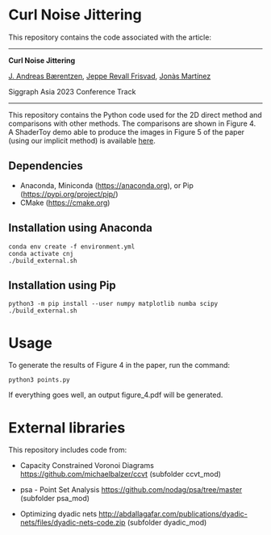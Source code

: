 # Curl Noise Jittering

This repository contains the code associated with the article:

---

**Curl Noise Jittering**

[J. Andreas Bærentzen](http://www2.compute.dtu.dk/~janba/), [Jeppe Revall Frisvad](http://www.imm.dtu.dk/~jerf/), [Jonàs Martínez](https://sites.google.com/site/jonasmartinezbayona/)

Siggraph Asia 2023 Conference Track

---

This repository contains the Python code used for the 2D direct method and comparisons with other methods. The comparisons are shown in Figure 4.
A ShaderToy demo able to produce the images in Figure 5 of the paper (using our implicit method) is available [here](https://www.shadertoy.com/view/Dd3yW4).

## Dependencies

- Anaconda, Miniconda (https://anaconda.org), or Pip (https://pypi.org/project/pip/)
- CMake (https://cmake.org)

## Installation using Anaconda

```
conda env create -f environment.yml
conda activate cnj
./build_external.sh
```

## Installation using Pip

```
python3 -m pip install --user numpy matplotlib numba scipy
./build_external.sh
```

# Usage 

To generate the results of Figure 4 in the paper, run the command:

```
python3 points.py
```

If everything goes well, an output figure_4.pdf will be generated.

# External libraries

This repository includes code from:

* Capacity Constrained Voronoi Diagrams https://github.com/michaelbalzer/ccvt (subfolder ccvt_mod)

* psa - Point Set Analysis https://github.com/nodag/psa/tree/master (subfolder psa_mod)

* Optimizing dyadic nets http://abdallagafar.com/publications/dyadic-nets/files/dyadic-nets-code.zip (subfolder dyadic_mod)
